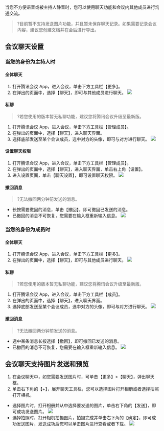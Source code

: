 当您不方便语音或被主持人静音时，您可以使用聊天功能和会议内其他成员进行沟通交流。

>?目前暂不支持发送图片功能，并且暂未保存聊天记录。如果需要记录会议内容，建议您创建文档并在会后进行导出。

## 会议聊天设置
### 当您的身份为主持人时


#### 全体聊天
1. 打开腾讯会议 App，进入会议，单击下方工具栏【更多】。
2. 在弹出的页面中，选择【聊天】，即可与其他成员进行聊天。
![](https://main.qcloudimg.com/raw/dd2662250627234958474634d3f291be.png)

#### 私聊
>?若您使用的版本暂无私聊功能，建议您将腾讯会议升级至最新版。

1. 打开腾讯会议 App，进入会议，单击下方工具栏【管理成员】。
2. 在弹出的页面中，选择【聊天】，进入聊天界面。
3. 选择底部发送至某个会议成员，选中对方的头像，即可与对方进行聊天。
![](https://main.qcloudimg.com/raw/b2e83e28181b9b39c210b013b0538d22.png)


#### 设置聊天权限
1. 打开腾讯会议 App，进入会议，单击下方工具栏【管理成员】。
2. 在弹出的页面中，选择【聊天】，进入聊天界面，单击右上角【设置】。
3. 进入设置页面，单击【聊天设置】，即可设置聊天权限。
![](https://main.qcloudimg.com/raw/ebda4c5d70adec35c16e9e5c822db23e.jpg)

#### 撤回消息
>?无法撤回两分钟前发送的消息。

- 长按需要撤回的消息，单击【撤回】，即可撤回已发送的消息。
- 已撤回的消息不可恢复，您需要在输入框重新输入信息。
![](https://main.qcloudimg.com/raw/f4cd0b24e91bbb815d8380286d3d93dc.png)


### 当您的身份为成员时
#### 全体聊天
1. 打开腾讯会议 App，进入会议，单击下方工具栏【更多】。
2. 在弹出的页面中，选择【聊天】，即可与其他成员进行聊天。
![](https://main.qcloudimg.com/raw/eedc05566aa25d602bb4fade8121f6d4.png)


#### 私聊
>?若您使用的版本暂无私聊功能，建议您将腾讯会议升级至最新版。

1. 打开腾讯会议 App，进入会议，单击下方工具栏【成员】。
2. 在弹出的页面中，选择【聊天】，进入聊天界面。
3. 选择底部发送至某个会议成员，选中对方的头像，即可与对方进行聊天。
![](https://main.qcloudimg.com/raw/92e6e4d81b38ff830ec7dd0f6e7e17fd.png)




#### 撤回消息
>?无法撤回两分钟前发送的消息。

- 选中某条消息长按选择【撤回】，即可撤回已发送的消息。
- 已撤回的消息不可恢复，您需要在输入框重新输入信息。
![](https://main.qcloudimg.com/raw/f4cd0b24e91bbb815d8380286d3d93dc.png)


## 会议聊天支持图片发送和预览
1. 在会议聊天中，如您需要发送图片时，可单击【更多】>【聊天】，弹出聊天框。
2. 单击右下角的【+】，展开聊天工具栏，您可以选择图片打开相册或者选择拍照打开相机。
 - 选择图片时，打开相册并从中选择要发送的图片，单击右下角的【发送】，即可成功发送图片。
![](https://main.qcloudimg.com/raw/2761b5313399df011f9a37b7d0c90d70.jpg)
 - 选择拍照时，打开相机拍摄图片，拍摄完成并单击右下角的【确定】，即可成功发送图片，发送成功后您可以单击图片进行查看或者下载。
![](https://main.qcloudimg.com/raw/d5d1fd9f7c20037c769070d81286adb4.jpg)
